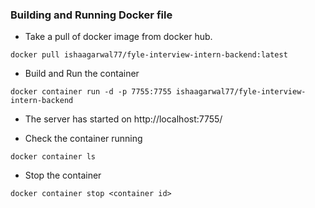 ### Building and Running Docker file

- Take a pull of docker image from docker hub.
```
docker pull ishaagarwal77/fyle-interview-intern-backend:latest
```

- Build and Run the container 

```
docker container run -d -p 7755:7755 ishaagarwal77/fyle-interview-intern-backend
```

- The server has started on http://localhost:7755/

- Check the container running 

```
docker container ls
```

- Stop the container

```
docker container stop <container id>
```
